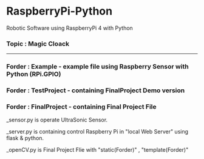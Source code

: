 # RaspberryPi-Python

Robotic Software using RaspberryPi 4 with Python

### Topic : Magic Cloack


---


### Forder : Example - example file using Raspberry Sensor with Python (RPi.GPIO)

### Forder : TestProject - containing FinalProject Demo version

### Forder : FinalProject - containing Final Project File

_sensor.py is operate UltraSonic Sensor.

_server.py is containing control Raspberry Pi in "local Web Server" using flask & python.

_openCV.py is Final Project Flie with "static(Forder)" , "template(Forder)"
